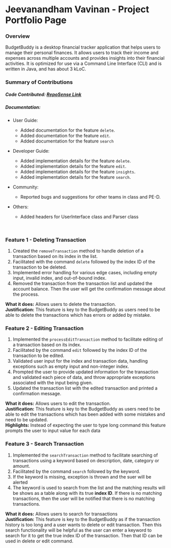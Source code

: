 # Jeevanandham Vavinan - Project Portfolio Page

### Overview
BudgetBuddy is a desktop financial tracker application that helps users to manage their personal finances. It allows
users to track their income and expenses across multiple accounts and provides insights into their financial activities.
It is optimized for use via a Command Line Interface (CLI) and is written in Java, and has about 3 kLoC.

### Summary of Contributions
##### Code Contributed: [RepoSense Link](https://nus-cs2113-ay2324s2.github.io/tp-dashboard/?search=vavinan&breakdown=true&sort=groupTitle%20dsc&sortWithin=title&since=2024-02-23&timeframe=commit&mergegroup=&groupSelect=groupByRepos&checkedFileTypes=docs~functional-code~test-code~other)
##### Documentation:
   * User Guide:
      * Added documentation for the feature `delete`.
      * Added documentation for the feature `edit`.
      * Added documentation for the feature `search`
   * Developer Guide:
      * Added implementation details for the feature `delete`.
      * Added implementation details for the feature `edit`.
      * Added implementation details for the feature `insights`.
      * Added implementation details for the feature `search`.
   
   * Community:
      * Reported bugs and suggestions for other teams in class and PE-D.
     
   * Others:
      * Added headers for UserInterface class and Parser class
   <br>
   
### Feature 1 - Deleting Transaction

1. Created the `removeTransaction` method to handle deletion of a transaction based on its index in the list.
2. Facilitated with the command `delete` followed by the index ID of the transaction to be deleted.
3. Implemented error handling for various edge cases, including empty input, invalid index, and out-of-bound
   index.
4. Removed the transaction from the transaction list and updated the account balance. Then the user will
   get the confirmation message about the process.

**What it does:** Allows users to delete the transaction. <br>
**Justification:** This feature is key to the BudgetBuddy as users need to be able to delete the transactions
which has errors or added by mistake.

### Feature 2 - Editing Transaction

1. Implemented the `processEditTransaction` method to facilitate editing of a transaction based on its index.
2. Facilitated by the command `edit` followed by the index ID of the transaction to be edited.
3. Validated user input for the index and transaction data, handling exceptions such as empty input and
   non-integer index.
4. Prompted the user to provide updated information for the transaction and validated each piece of data,
   and throw appropriate exceptions associated with the input being given.
5. Updated the transaction list with the edited transaction and printed a confirmation message.
   
**What it does:** Allows users to edit the transaction.<br>
**Justification:** This feature is key to the BudgetBuddy as users need to be able to edit the transactions 
which has been added with some mistakes and need to be updated. <br>
**Highlights:** Instead of expecting the user to type long command this feature prompts the user to input 
value for each data

### Feature 3 - Search Transaction

1. Implemented the `searchTransaction` method to facilitate searching of transactions using a keyword 
   based on description, date, category or amount.
2. Facilitated by the command `search` followed by the keyword.
3. If the keyword is missing, exception is thrown and the suer will be alerted
4. The keyword is used to search from the list and the matching results will be shows as a table along 
   with its true **index ID**. If there is no matching transactions, then the user will be notified that there 
   is no matching transactions.

**What it does:** Allows users to search for transactions<br>
**Justification:** This feature is key to the BudgetBuddy as if the transaction history is too long and 
a user wants to delete or edit transaction. Then this search functionality will be helpful as the user can 
enter a keyword to search for it to get the true index ID of the transaction. Then that ID can be used in 
delete or edit command.


